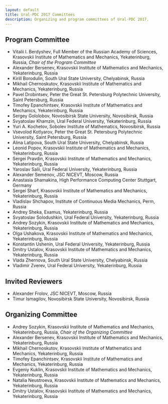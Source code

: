 ```yaml
---
layout: default
title: Ural-PDC 2017 Committees
description: Organizing and program committees of Ural-PDC 2017.
---
```


## Program Committee

* Vitalii I. Berdyshev, Full Member of the Russian Academy of Sciences, Krasovskii Institute of Mathematics and Mechanics, Yekaterinburg, Russia, *Chair of the Program Committee*
* Alexander Bersenev, Krasovskii Institute of Mathematics and Mechanics, Yekaterinburg, Russia
* Kirill Borodulin, South Ural State University, Chelyabinsk, Russia
* Mikhail Chernoskutov, Krasovskii Institute of Mathematics and Mechanics, Yekaterinburg, Russia
* Pavel Drobintsev, Peter the Great St. Petersburg Polytechnic University, Saint Petersburg, Russia
* Timofey Epanchintsev, Krasovskii Institute of Mathematics and Mechanics, Yekaterinburg, Russia
* Sergey Gololobov, Novosibirsk State University, Novosibirsk, Russia
* Svyatoslav Khamzin, Ural Federal University, Yekaterinburg, Russia
* Yuri A. Kochetov, Sobolev Institute of Mathematics, Novosibirsk, Russia
* Vsevolod Kotlyarov, Peter the Great St. Petersburg Polytechnic University, Saint Petersburg, Russia
* Alina Latipova, South Ural State University, Chelyabinsk, Russia
* Leonid Popov, Krasovskii Institute of Mathematics and Mechanics, Yekaterinburg, Russia
* Sergei Pravdin, Krasovskii Institute of Mathematics and Mechanics, Yekaterinburg, Russia
* Yaroslav Salii, Ural Federal University, Yekaterinburg, Russia
* Alexander Semenov, JSC NICEVT, Moscow, Russia
* Anastasia Shamakina, High Performance Computing Center Stuttgart, Germany
* Sergei Sharf, Krasovskii Institute of Mathematics and Mechanics, Yekaterinburg, Russia
* Vladislav Shchapov, Institute of Continuous Media Mechanics, Perm, Russia
* Andrey Sheka, Examus, Yekaterinburg, Russia
* Svyatoslav Solodushkin, Ural Federal University, Yekaterinburg, Russia
* Andrey Sozykin, Krasovskii Institute of Mathematics and Mechanics, Yekaterinburg, Russia
* Olga Ushakova, Krasovskii Institute of Mathematics and Mechanics, Yekaterinburg, Russia
* Konstantin Ushenin, Ural Federal University, Yekaterinburg, Russia
* Dmitry Ustalov, Krasovskii Institute of Mathematics and Mechanics, Yekaterinburg, Russia
* Vlada Zhernova, South Ural State University, Chelyabinsk, Russia
* Vladimir Zverev, Ural Federal University, Yekaterinburg, Russia

## Invited Reviewers

* Alexander Frolov, JSC NICEVT, Moscow, Russia
* Timur Ismagilov, Novosibirsk State University, Novosibirsk, Russia

## Organizing Committee

* Andrey Sozykin, Krasovskii Institute of Mathematics and Mechanics, Yekaterinburg, Russia, *Chair of the Organizing Committee*
* Alexander Bersenev, Krasovskii Institute of Mathematics and Mechanics, Yekaterinburg, Russia
* Mikhail Chernoskutov, Krasovskii Institute of Mathematics and Mechanics, Yekaterinburg, Russia
* Timofey Epanchintsev, Krasovskii Institute of Mathematics and Mechanics, Yekaterinburg, Russia
* Evgeniy Kuklin, Krasovskii Institute of Mathematics and Mechanics, Yekaterinburg, Russia
* Natalia Neustroeva, Krasovskii Institute of Mathematics and Mechanics, Yekaterinburg, Russia
* Dmitry Ustalov, Krasovskii Institute of Mathematics and Mechanics, Yekaterinburg, Russia
